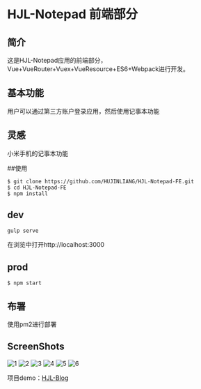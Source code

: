 # HJL-Notepad 前端部分

## 简介
这是HJL-Notepad应用的前端部分，Vue+VueRouter+Vuex+VueResource+ES6+Webpack进行开发。

## 基本功能
用户可以通过第三方账户登录应用，然后使用记事本功能

## 灵感
小米手机的记事本功能

##使用

```
$ git clone https://github.com/HUJINLIANG/HJL-Notepad-FE.git
$ cd HJL-Notepad-FE
$ npm install
```


## dev
```
gulp serve
```
在浏览中打开http://localhost:3000

## prod
 
```
$ npm start
```

## 布署

使用pm2进行部署

## ScreenShots

![1](./screenshots/1.png)
![2](./screenshots/2.png)
![3](./screenshots/3.png)
![4](./screenshots/4.png)
![5](./screenshots/5.png)
![6](./screenshots/6.png)

项目demo：[HJL-Blog](http://note.hjlclould.cn/)

